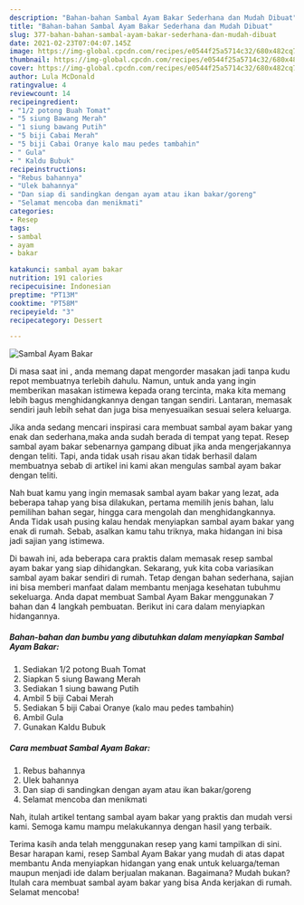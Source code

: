 ```yaml
---
description: "Bahan-bahan Sambal Ayam Bakar Sederhana dan Mudah Dibuat"
title: "Bahan-bahan Sambal Ayam Bakar Sederhana dan Mudah Dibuat"
slug: 377-bahan-bahan-sambal-ayam-bakar-sederhana-dan-mudah-dibuat
date: 2021-02-23T07:04:07.145Z
image: https://img-global.cpcdn.com/recipes/e0544f25a5714c32/680x482cq70/sambal-ayam-bakar-foto-resep-utama.jpg
thumbnail: https://img-global.cpcdn.com/recipes/e0544f25a5714c32/680x482cq70/sambal-ayam-bakar-foto-resep-utama.jpg
cover: https://img-global.cpcdn.com/recipes/e0544f25a5714c32/680x482cq70/sambal-ayam-bakar-foto-resep-utama.jpg
author: Lula McDonald
ratingvalue: 4
reviewcount: 14
recipeingredient:
- "1/2 potong Buah Tomat"
- "5 siung Bawang Merah"
- "1 siung bawang Putih"
- "5 biji Cabai Merah"
- "5 biji Cabai Oranye kalo mau pedes tambahin"
- " Gula"
- " Kaldu Bubuk"
recipeinstructions:
- "Rebus bahannya"
- "Ulek bahannya"
- "Dan siap di sandingkan dengan ayam atau ikan bakar/goreng"
- "Selamat mencoba dan menikmati"
categories:
- Resep
tags:
- sambal
- ayam
- bakar

katakunci: sambal ayam bakar 
nutrition: 191 calories
recipecuisine: Indonesian
preptime: "PT13M"
cooktime: "PT58M"
recipeyield: "3"
recipecategory: Dessert

---
```



![Sambal Ayam Bakar](https://img-global.cpcdn.com/recipes/e0544f25a5714c32/680x482cq70/sambal-ayam-bakar-foto-resep-utama.jpg)

Di masa  saat ini , anda memang dapat mengorder masakan jadi tanpa kudu repot membuatnya terlebih dahulu. Namun, untuk anda yang ingin memberikan masakan istimewa kepada orang tercinta, maka kita memang lebih bagus menghidangkannya dengan tangan sendiri. Lantaran, memasak sendiri jauh lebih sehat dan juga bisa menyesuaikan sesuai selera keluarga.

Jika anda sedang mencari inspirasi cara membuat sambal ayam bakar yang enak dan sederhana,maka anda sudah berada di tempat yang tepat. Resep sambal ayam bakar  sebenarnya gampang dibuat jika anda mengerjakannya dengan teliti. Tapi, anda tidak usah risau akan tidak berhasil dalam membuatnya 
sebab di artikel ini kami akan mengulas sambal ayam bakar dengan teliti.  



Nah buat kamu yang ingin memasak sambal ayam bakar yang lezat, ada beberapa tahap yang bisa dilakukan, pertama memilih jenis bahan, lalu pemilihan bahan segar, hingga cara mengolah dan menghidangkannya. Anda Tidak usah pusing kalau hendak menyiapkan sambal ayam bakar yang enak di rumah. Sebab, asalkan kamu  tahu triknya, maka hidangan ini bisa jadi sajian yang istimewa.

Di bawah ini, ada beberapa cara praktis  dalam memasak resep sambal ayam bakar yang siap dihidangkan. Sekarang, yuk kita coba variasikan sambal ayam bakar sendiri di rumah. Tetap dengan bahan sederhana, sajian ini bisa memberi manfaat dalam membantu menjaga kesehatan tubuhmu sekeluarga. Anda dapat membuat Sambal Ayam Bakar menggunakan 7 bahan dan 4 langkah pembuatan. Berikut ini cara dalam menyiapkan hidangannya.

<!--inarticleads1-->

##### Bahan-bahan dan bumbu yang dibutuhkan dalam menyiapkan Sambal Ayam Bakar:

1. Sediakan 1/2 potong Buah Tomat
1. Siapkan 5 siung Bawang Merah
1. Sediakan 1 siung bawang Putih
1. Ambil 5 biji Cabai Merah
1. Sediakan 5 biji Cabai Oranye (kalo mau pedes tambahin)
1. Ambil  Gula
1. Gunakan  Kaldu Bubuk




<!--inarticleads2-->

##### Cara membuat Sambal Ayam Bakar:

1. Rebus bahannya
1. Ulek bahannya
1. Dan siap di sandingkan dengan ayam atau ikan bakar/goreng
1. Selamat mencoba dan menikmati




Nah, itulah artikel tentang  sambal ayam bakar  yang praktis dan mudah versi kami. Semoga kamu mampu melakukannya dengan hasil yang terbaik. 

Terima kasih anda telah menggunakan resep yang kami tampilkan di sini. Besar harapan kami, resep  Sambal Ayam Bakar yang mudah di atas dapat membantu Anda menyiapkan hidangan yang enak untuk keluarga/teman maupun menjadi ide dalam berjualan makanan. Bagaimana? Mudah bukan? Itulah cara membuat sambal ayam bakar yang bisa Anda kerjakan di rumah. Selamat mencoba!

